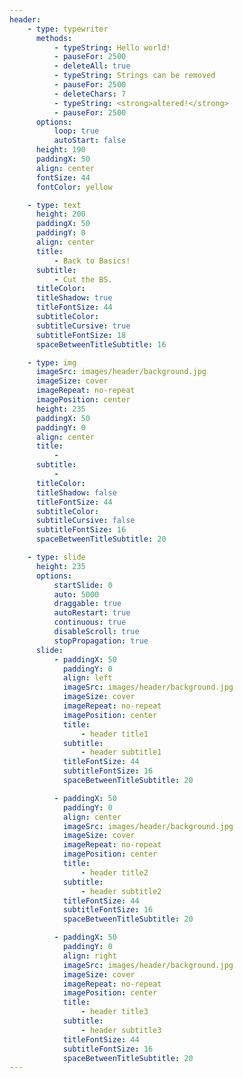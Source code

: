 ```yaml
---
header:
    - type: typewriter
      methods:
          - typeString: Hello world!
          - pauseFor: 2500
          - deleteAll: true
          - typeString: Strings can be removed
          - pauseFor: 2500
          - deleteChars: 7
          - typeString: <strong>altered!</strong>
          - pauseFor: 2500
      options:
          loop: true
          autoStart: false
      height: 190
      paddingX: 50
      align: center
      fontSize: 44
      fontColor: yellow

    - type: text
      height: 200
      paddingX: 50
      paddingY: 0
      align: center
      title:
          - Back to Basics!
      subtitle:
          - Cut the BS.
      titleColor:
      titleShadow: true
      titleFontSize: 44
      subtitleColor:
      subtitleCursive: true
      subtitleFontSize: 18
      spaceBetweenTitleSubtitle: 16

    - type: img
      imageSrc: images/header/background.jpg
      imageSize: cover
      imageRepeat: no-repeat
      imagePosition: center
      height: 235
      paddingX: 50
      paddingY: 0
      align: center
      title:
          -
      subtitle:
          -
      titleColor:
      titleShadow: false
      titleFontSize: 44
      subtitleColor:
      subtitleCursive: false
      subtitleFontSize: 16
      spaceBetweenTitleSubtitle: 20

    - type: slide
      height: 235
      options:
          startSlide: 0
          auto: 5000
          draggable: true
          autoRestart: true
          continuous: true
          disableScroll: true
          stopPropagation: true
      slide:
          - paddingX: 50
            paddingY: 0
            align: left
            imageSrc: images/header/background.jpg
            imageSize: cover
            imageRepeat: no-repeat
            imagePosition: center
            title:
                - header title1
            subtitle:
                - header subtitle1
            titleFontSize: 44
            subtitleFontSize: 16
            spaceBetweenTitleSubtitle: 20

          - paddingX: 50
            paddingY: 0
            align: center
            imageSrc: images/header/background.jpg
            imageSize: cover
            imageRepeat: no-repeat
            imagePosition: center
            title:
                - header title2
            subtitle:
                - header subtitle2
            titleFontSize: 44
            subtitleFontSize: 16
            spaceBetweenTitleSubtitle: 20

          - paddingX: 50
            paddingY: 0
            align: right
            imageSrc: images/header/background.jpg
            imageSize: cover
            imageRepeat: no-repeat
            imagePosition: center
            title:
                - header title3
            subtitle:
                - header subtitle3
            titleFontSize: 44
            subtitleFontSize: 16
            spaceBetweenTitleSubtitle: 20
---
```


